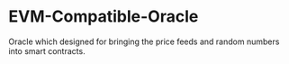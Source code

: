 # EVM-Compatible-Oracle
Oracle which designed for  bringing the price feeds and random numbers into smart contracts.
